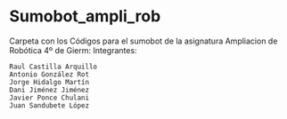 # Sumobot_ampli_rob
Carpeta con los Códigos para el sumobot de la asignatura Ampliacion de Robótica 4º de Gierm:
  Integrantes:
    
    Raul Castilla Arquillo
    Antonio González Rot
    Jorge Hidalgo Martín
    Dani Jiménez Jiménez
    Javier Ponce Chulani
    Juan Sandubete López
